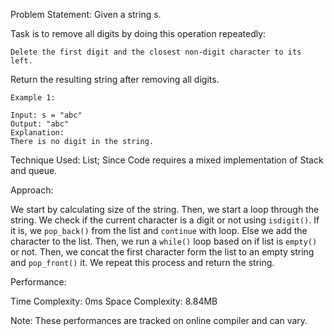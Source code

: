 Problem Statement: Given a string s.

Task is to remove all digits by doing this operation repeatedly:

    Delete the first digit and the closest non-digit character to its left.

Return the resulting string after removing all digits.

```
Example 1:

Input: s = "abc"
Output: "abc"
Explanation:
There is no digit in the string.
```

Technique Used: List; Since Code requires a mixed implementation of Stack and queue.

Approach:

We start by calculating size of the string. Then, we start a loop through the string. We check if the current character is a digit or not using `isdigit()`. If it is, we `pop_back()` from the list and `continue` with loop. Else we add the character to the list. Then, we run a `while()` loop based on if list is `empty()` or not. Then, we concat the first character form the list to an empty string and `pop_front()` it. We repeat this process and return the string.

Performance:

Time Complexity: 0ms
Space Complexity: 8.84MB

Note: These performances are tracked on online compiler and can vary.
